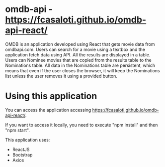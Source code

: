 # omdb-api - https://fcasaloti.github.io/omdb-api-react/

OMDB is an application developed using React that gets movie data from omdbapi.com. Users can search for a movie using a textbox and the application fetch data using API. All the results are displayed in a table. Users can Nominee movies that are copied from the results table to the Nominations table. All data in the Nominations table are persistent, which means that even if the user closes the browser, it will keep the Nominations list unless the user removes it using a provided button.

# Using this application

You can access the application accessing https://fcasaloti.github.io/omdb-api-react/.

If you want to access it locally, you need to execute "npm install" and then "npm start".

This application uses:

* ReactJS
* Bootstrap
* Axios

